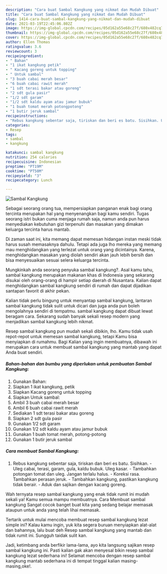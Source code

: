 ```yaml
---
description: "Cara buat Sambal Kangkung yang nikmat dan Mudah Dibuat"
title: "Cara buat Sambal Kangkung yang nikmat dan Mudah Dibuat"
slug: 1414-cara-buat-sambal-kangkung-yang-nikmat-dan-mudah-dibuat
date: 2021-03-19T22:45:06.802Z
image: https://img-global.cpcdn.com/recipes/05d162a55e68c27f/680x482cq70/sambal-kangkung-foto-resep-utama.jpg
thumbnail: https://img-global.cpcdn.com/recipes/05d162a55e68c27f/680x482cq70/sambal-kangkung-foto-resep-utama.jpg
cover: https://img-global.cpcdn.com/recipes/05d162a55e68c27f/680x482cq70/sambal-kangkung-foto-resep-utama.jpg
author: Ellen Thomas
ratingvalue: 3.6
reviewcount: 3
recipeingredient:
- " Bahan"
- "1 ikat kangkung petik"
- " Kacang goreng untuk topping"
- " Untuk sambal"
- "3 buah cabai merah besar"
- "6 buah cabai rawit merah"
- "1 sdt terasi bakar atau goreng"
- "2 sdt gula pasir"
- "1/2 sdt garam"
- "1/2 sdt kaldu ayam atau jamur bubuk"
- "1 buah tomat merah potongpotong"
- "1 butir jeruk sambal"
recipeinstructions:
- "Rebus kangkung sebentar saja, tiriskan dan beri es batu. Sisihkan. Uleg cabai, terasi, garam, gula, kaldu bubuk. Uleg kasar. Tambahkan potongan tomat dan uleg. Jangan terlalu halus. Koreksi rasa. Tambahkan perasan jeruk. Tambahkan kangkung, pastikan kangkung tidak berair. Aduk dan sajikan dengan kacang goreng."
categories:
- Resep
tags:
- sambal
- kangkung

katakunci: sambal kangkung 
nutrition: 254 calories
recipecuisine: Indonesian
preptime: "PT19M"
cooktime: "PT50M"
recipeyield: "3"
recipecategory: Lunch

---
```



![Sambal Kangkung](https://img-global.cpcdn.com/recipes/05d162a55e68c27f/680x482cq70/sambal-kangkung-foto-resep-utama.jpg)

Sebagai seorang orang tua, mempersiapkan panganan enak bagi orang tercinta merupakan hal yang menyenangkan bagi kamu sendiri. Tugas seorang istri bukan cuma menjaga rumah saja, namun anda pun harus menyediakan kebutuhan gizi terpenuhi dan masakan yang dimakan keluarga tercinta harus mantab.

Di zaman  saat ini, kita memang dapat memesan hidangan instan meski tidak harus susah memasaknya dahulu. Tetapi ada juga lho mereka yang memang mau menghidangkan yang terlezat untuk orang yang dicintainya. Karena, menghidangkan masakan yang diolah sendiri akan jauh lebih bersih dan bisa menyesuaikan sesuai selera keluarga tercinta. 



Mungkinkah anda seorang penyuka sambal kangkung?. Asal kamu tahu, sambal kangkung merupakan makanan khas di Indonesia yang sekarang disukai oleh orang-orang di hampir setiap daerah di Nusantara. Kalian dapat menghidangkan sambal kangkung sendiri di rumah dan dapat dijadikan santapan favorit di akhir pekan.

Kalian tidak perlu bingung untuk menyantap sambal kangkung, lantaran sambal kangkung tidak sulit untuk dicari dan juga anda pun boleh mengolahnya sendiri di tempatmu. sambal kangkung dapat dibuat lewat beragam cara. Sekarang sudah banyak sekali resep modern yang menjadikan sambal kangkung lebih nikmat.

Resep sambal kangkung pun mudah sekali dibikin, lho. Kamu tidak usah repot-repot untuk memesan sambal kangkung, tetapi Kamu bisa menyiapkan di rumahmu. Bagi Kalian yang ingin membuatnya, dibawah ini merupakan cara untuk membuat sambal kangkung yang mantab yang dapat Anda buat sendiri.

<!--inarticleads1-->

##### Bahan-bahan dan bumbu yang diperlukan untuk pembuatan Sambal Kangkung:

1. Gunakan  Bahan:
1. Siapkan 1 ikat kangkung, petik
1. Siapkan  Kacang goreng untuk topping
1. Siapkan  Untuk sambal:
1. Ambil 3 buah cabai merah besar
1. Ambil 6 buah cabai rawit merah
1. Sediakan 1 sdt terasi bakar atau goreng
1. Siapkan 2 sdt gula pasir
1. Gunakan 1/2 sdt garam
1. Gunakan 1/2 sdt kaldu ayam atau jamur bubuk
1. Gunakan 1 buah tomat merah, potong-potong
1. Gunakan 1 butir jeruk sambal




<!--inarticleads2-->

##### Cara membuat Sambal Kangkung:

1. Rebus kangkung sebentar saja, tiriskan dan beri es batu. Sisihkan. - Uleg cabai, terasi, garam, gula, kaldu bubuk. Uleg kasar. - Tambahkan potongan tomat dan uleg. Jangan terlalu halus. - Koreksi rasa. Tambahkan perasan jeruk. - Tambahkan kangkung, pastikan kangkung tidak berair. - Aduk dan sajikan dengan kacang goreng.




Wah ternyata resep sambal kangkung yang enak tidak rumit ini mudah sekali ya! Kamu semua mampu membuatnya. Cara Membuat sambal kangkung Sangat cocok banget buat kita yang sedang belajar memasak ataupun untuk anda yang telah lihai memasak.

Tertarik untuk mulai mencoba membuat resep sambal kangkung lezat simple ini? Kalau kamu ingin, yuk kita segera buruan menyiapkan alat-alat dan bahannya, lalu buat deh Resep sambal kangkung yang mantab dan tidak rumit ini. Sungguh taidak sulit kan. 

Jadi, ketimbang anda berfikir lama-lama, ayo kita langsung sajikan resep sambal kangkung ini. Pasti kalian gak akan menyesal bikin resep sambal kangkung lezat sederhana ini! Selamat mencoba dengan resep sambal kangkung mantab sederhana ini di tempat tinggal kalian masing-masing,oke!.

